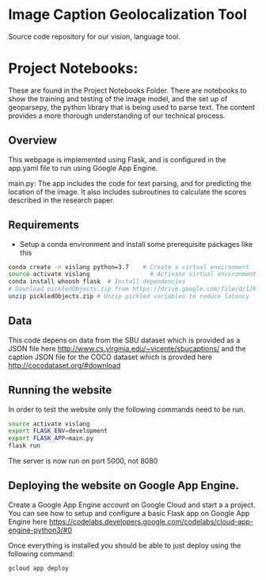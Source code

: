 # Image Caption Geolocalization Tool
Source code repository for our vision, language tool.

# Project Notebooks:
These are found in the Project Notebooks Folder. There are notebooks to show the training and testing of the image model, and the set up of geoparsepy, the python library that is being used to parse text. The content provides a more thorough understanding of our technical process. 


## Overview
This webpage is implemented using Flask, and is configured in the app.yaml file to run using Google App Engine.

main.py: The app includes the code for text parsing, and for predicting the location of the image. It also includes subroutines to calculate the scores described in the research paper. 

## Requirements
- Setup a conda environment and install some prerequisite packages like this
```bash
conda create -n vislang python=3.7    # Create a virtual environment
source activate vislang         	    # Activate virtual environment
conda install whoosh flask  # Install dependencies
# Download pickledObjects.zip from https://drive.google.com/file/d/1JklZyNSSON5sndl8SufbSA_kpjr7DIsF/view?usp=sharing and put in folder
unzip pickledObjects.zip # Unzip pickled variables to reduce latency

```


## Data 
This code depens on data from the SBU dataset which is provided as a JSON file here http://www.cs.virginia.edu/~vicente/sbucaptions/ 
and the caption JSON file for the COCO dataset which is provded here http://cocodataset.org/#download

## Running the website
In order to test the website only the following commands need to be run.
```bash
source activate vislang
export FLASK_ENV=development
export FLASK_APP=main.py
flask run
```
The server is now run on port 5000, not 8080

## Deploying the website on Google App Engine.
Create a Google App Engine account on Google Cloud and start a a project. You can see how to setup and configure a basic Flask app on Google App Engine here https://codelabs.developers.google.com/codelabs/cloud-app-engine-python3/#0

Once everything is installed you should be able to just deploy using the following command:

```bash
gcloud app deploy
```
